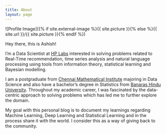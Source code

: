 ```yaml
---
title: About
layout: page
---
```

![Profile Image]({% if site.external-image %}{{ site.picture }}{% else %}{{ site.url }}/{{ site.picture }}{% endif %})

Hey there, this is Ashish!

I’m a Data Scientist at [HP Labs](https://www8.hp.com/us/en/hp-labs/index.html) interested in solving problems related to Real-Time recommendation, time series analysis and natural language processing using tools from information theory, statistical learning and Bayesian modelling.

I am a postgraduate from [Chennai Mathematical Institute](https://www.cmi.ac.in/) majoring in Data Science and also have a bachelor’s degree in Statistics from [Banaras Hindu University](https://www.bhu.ac.in/). Throughout my academic career, I was fascinated by the data-centric approach to solving problems which has led me to further explore the domain.

My goal with this personal blog is to document my learnings regarding Machine Learning, Deep Learning and Statistical Learning and in the process share it with the world. I consider this as a way of giving back to the community.
